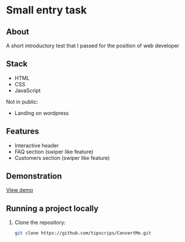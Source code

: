 # Small entry task

## About
A short introductory test that I passed for the position of web developer

## Stack
- HTML
- CSS
- JavaScript

Not in public:
- Landing on wordpress

## Features
- Interactive header
- FAQ section (swiper like feature)
- Customers section (swiper like feature)

## Demonstration
[View demo](https://convertmetest.netlify.app)

## Running a project locally
1. Clone the repository:
   ```bash
   git clone https://github.com/tipscrips/ConvertMe.git
